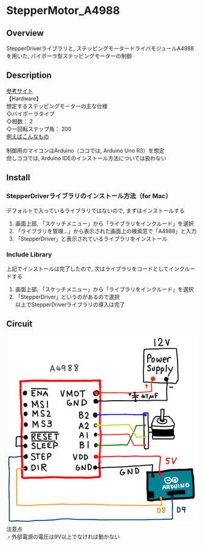 # StepperMotor_A4988

## Overview
StepperDriverライブラリと, ステッピングモータードライバモジュールA4988を用いた, バイポーラ型ステッピングモーターの制御

## Description
[参考サイト](https://iot.keicode.com/arduino/arduino-stepper-motor-a4988.php?utm_source=pocket_mylist)  
【Hardware】  
想定するステッピングモーターの主な仕様  
◇バイポーラタイプ  
◇相数： 2  
◇一回転ステップ角： 200  
[例えばこんなもの](https://akizukidenshi.com/catalog/g/gP-05372/)  
<br>
制御用のマイコンはArduino（ココでは, Arduino Uno R3）を想定  
但しココでは, Arduino IDEのインストール方法については扱わない

## Install
### StepperDriverライブラリのインストール方法（for Mac）  
デフォルトで入っているライブラリではないので, まずはインストールする  
  1. 画面上部, 「スケッチメニュー」から「ライブラリをインクルード」を選択  
  2. 「ライブラリを管理...」から表示された画面上の検索窓で「A4988」と入力  
  3. 「StepperDriver」と表示されているライブラリをインストール  
  
### Include Library
  上記でインストールは完了したので, 次はライブラリをコードとしてインクルードする
  1. 画面上部, 「スケッチメニュー」から「ライブラリをインクルード」を選択  
  2. 「StepperDriver」というのがあるので選択  
  以上でStepperDriverライブラリの導入は完了

## Circuit
![回路図](a4988-1.png)  
注意点  
  ・外部電源の電圧は9V以上でなければ動かない
